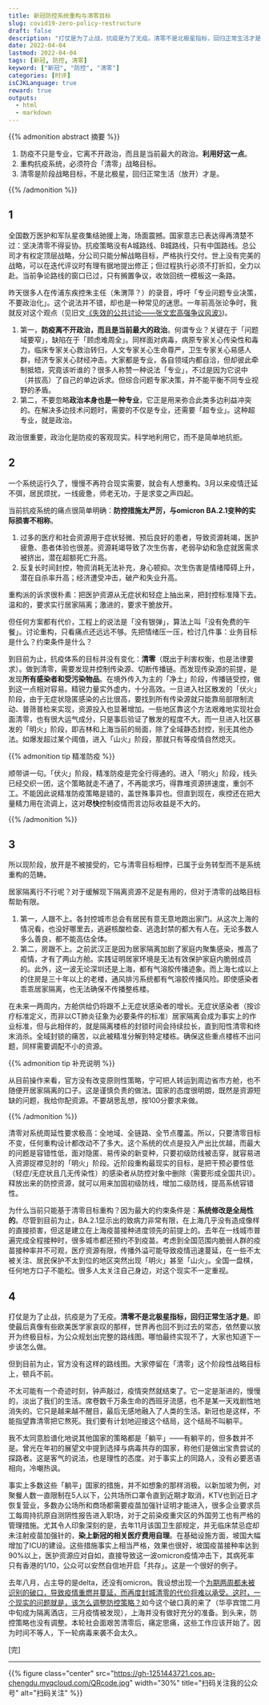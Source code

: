 ```yaml
---
title: 新冠防控系统重构与清零目标
slug: covid19-zero-policy-restructure
draft: false
description: "打仗是为了止战，抗疫是为了无疫。清零不是北极星指标，回归正常生活才是。"
date: 2022-04-04
lastmod: 2022-04-04
tags: [新冠, 防控, 清零]
keyword: ["新冠", "防控", "清零"]
categories: [时评]
isCJKLanguage: true
reward: true
outputs:
  - html
  - markdown
---
```


{{% admonition abstract 摘要 %}}

1. 防疫不只是专业，它离不开政治，而且是当前最大的政治。**利用好这一点**。
2. 重构抗疫系统，必须符合「清零」战略目标。
3. 清零是阶段战略目标，不是北极星，回归正常生活（放开）才是。

{{% /admonition %}}

<!--more-->

## 1

全国数万医护和军队星夜集结驰援上海，场面震撼。国家意志已表达得再清楚不过：坚决清零不得妥协。抗疫策略没有A城路线、B城路线，只有中国路线。总公司才有权定顶层战略，分公司只能分解战略目标，严格执行交付。世上没有完美的战略，可以在迭代评议时有理有据地提出修正；但过程执行必须不打折扣，全力以赴。当前争论路线的窗口已过，只有搁置争议，收敛回统一模板这一条路。

昨天很多人在传浦东疾控朱主任（朱渭萍？）的录音，呼吁「专业问题专业决策，不要政治化」。这个说法并不错，却也是一种常见的迷思。一年前高张论争时，我就反对这个观点（见旧文[《失效的公共讨论——张文宏高强争议风波》](https://madlogos.github.io/post/zhang-wenhong-gao-qiang-contraversy))。

1. 第一，**防疫离不开政治，而且是当前最大的政治**。何谓专业？关键在于「问题域要窄」，缺陷在于「顾虑难周全」。同样面对病毒，病原专家关心传染性和毒力，临床专家关心救治转归，人文专家关心生命尊严，卫生专家关心易感人群，经济专家关心财经冲击。大家都是专业，各自领域内都自洽，但却彼此牵制抵牾，究竟该听谁的？很多人称赞一种说法「专业」，不过是因为它说中（并拔高）了自己的单边诉求。但综合问题专家决策，并不能平衡不同专业视野的矛盾。
2. 第二，不要忽略**政治本身也是一种专业**，它正是用来弥合此类多边利益冲突的。在解决多边技术问题时，需要的不仅是专业，还需要「超专业」。这种超专业，就是政治。

政治很重要，政治化是防疫的客观现实。科学地利用它，而不是简单地抗拒。

## 2

一个系统运行久了，慢慢不再符合现实需要，就会有人想重构。3月以来疫情迁延不弭，居民烦扰，一线疲惫，师老无功，于是求变之声四起。

当前抗疫系统的痛点很简单明确：**防控措施太严厉，与omicron BA.2.1变种的实际损害不相称**。

1. 过多的医疗和社会资源用于症状轻微、预后良好的患者，导致资源耗竭，医护疲惫、患者体验也很差。资源耗竭导致了次生伤害，老弱孕幼和急症就医需求被挤出，潜在超额死亡升高。
2. 反复长时间封控，物资消耗无法补充，身心顿抑。次生伤害是情绪障碍上升，潜在自杀率升高；经济遭受冲击，破产和失业升高。

重构派的诉求很朴素：把医护资源从无症状和轻症上抽出来，把封控标准降下去。温和的，要求实行居家隔离；激进的，要求干脆放开。

但任何方案都有代价，工程上的说法是「没有银弹」，算法上叫「没有免费的午餐」。讨论重构，只看痛点还远远不够。先把情绪压一压，检讨几件事：业务目标是什么？约束条件是什么？

到目前为止，抗疫体系的目标并没有变化：**清零**（既出于利害权衡，也是法律要求）。做到清零，需要发现并控制传染源、切断传播链。而发现传染源的前提，是发现**所有感染者和受污染物品**。在境外传入为主的「净土」阶段，传播链受控，做到这一点相对容易。精锐力量实外虚内，十分高效。一旦进入社区散发的「伏火」阶段，由于无症状隐匿感染的占比很高，要找到所有传染源就只能靠局部限制流动、普筛普检来实现，资源投入也显著增加。一些地区靠这个方法艰难地实现社会面清零，也有很大运气成分，只是事后验证了散发的程度不大。而一旦进入社区暴发的「明火」阶段，即吉林和上海当前的局面，除了全域静态封控，别无其他办法。如爆发超过某个阈值，进入「山火」阶段，那就只有等疫情自然熄灭。

{{% admonition tip 精准防疫 %}}

顺带讲一句。「伏火」阶段，精准防疫是完全行得通的。进入「明火」阶段，线头已经交织一团，这个策略就走不通了，不再能求巧，得靠堆资源拼速度，重剑不工。不能因此说精准防疫策略是错的，盖世殊事异也。但直到现在，疾控还在把大量精力用在流调上，这对**尽快**控制疫情而言边际收益是不大的。

{{% /admonition %}}

## 3

所以现阶段，放开是不被接受的，它与清零目标相悖，已属于业务转型而不是系统重构的范畴。

居家隔离行不行呢？对于缓解现下隔离资源不足是有用的，但对于清零的战略目标帮助有限。

1. 第一，人跟不上。各封控城市总会有居民有意无意地跑出家门。从这次上海的情况看，也没好哪里去，逃避核酸检查、逃逸封禁的都大有人在。无论多数人多么善良，都不能高估全体。
2. 第二，房跟不上。之前武汉正是因为居家隔离加剧了家庭内聚集感染，推高了疫情，才有了两山方舱。实践证明居家环境是无法有效保护家庭内脆弱成员的。此外，这一波无论深圳还是上海，都有气溶胶传播迹象。而上海七成以上的住房是三十年以上的老楼，通风排污系统都有气溶胶传播风险。即使感染者乖乖居家隔离，也无法确保不传播整栋楼。

在未来一两周内，方舱供给仍将跟不上无症状感染者的增长。无症状感染者（按诊疗标准定义，而非以CT肺炎征象为必要条件的标准）居家隔离会成为事实上的作业标准，但与此相伴的，就是隔离楼栋的封锁时间会持续拉长，直到阳性清零和终末消杀。全域封锁的痛苦，以此被精准分解到特定楼栋。确保这些重点楼栋不出问题，同样需要调配不小的资源。

{{% admonition tip 补充说明 %}}

从目前操作来看，官方没有改变原则性策略，宁可把人转运到周边省市方舱，也不随便开居家隔离的口子。这是谨慎负责的做法。国家的态度很明朗，既然是资源短缺的问题，我给你配资源。不要胡思乱想，按100分要求来做。

{{% /admonition %}}

清零对系统周延性要求极高：全地域、全链路、全节点覆盖。所以，只要清零目标不变，任何重构设计都改动不了多大。这个系统的优点是投入产出比优越，而最大的问题是容错性低，面对隐匿、易传染的新变种，只要初级防线被击穿，就容易进入资源捉襟见肘的「明火」阶段。近阶段重构最现实的目标，是把干预必要性低（轻症/无症状且几无传染性）的感染者从防控对象中删除（需要形成全国共识）。释放出来的防控资源，就可以用来加固初级防线，增加二级防线，提高系统容错性。

为什么当前只能基于清零目标重构？因为最大的约束条件是：**系统修改是全局性的**。尽管到目前为止，BA.2.1显示出的致病力非常有限，在上海几乎没有造成像样的直接损害，但这是建立在上海疫苗接种进度领先的前提上的。去年在一线城市普遍完成全程接种时，很多城市都还预约不到疫苗。考虑到全国范围内脆弱人群的疫苗接种率并不可观，医疗资源有限，传播外溢可能导致疫情迅速蔓延，在一些不太被关注、居民保护不太到位的地区突然出现「明火」甚至「山火」。全国一盘棋，任何地方口子不能松。很多人太关注自己身边，对这个现实不一定重视。

## 4

打仗是为了止战，抗疫是为了无疫。**清零不是北极星指标，回归正常生活才是**。即使最后真像有些欧美医学家哀叹的那样，世界再也回不到过去的常态，依然要以放开为终极目标，为公众规划出完整的路线图。哪怕最终实现不了，大家也知道下一步该怎么做。

但到目前为止，官方没有这样的路线图。大家停留在「清零」这个阶段性战略目标上，顿兵不前。

不太可能有一个奇迹时刻，钟声敲过，疫情突然就结束了。它一定是渐进的，慢慢的，淡出了我们的生活。席卷数千万条生命的西班牙流感，也不是某一天戏剧性地消失的。它只是越来越不醒目，最后无感地融入了人类的生活。新冠也是这样，不能指望靠清零把它熬死。我们要有计划地迎接这个结局，这个结局不叫躺平。

我不太同意脸谱化地说其他国家的策略都是「躺平」——有躺平的，但多数并不是。曾光在年初的展望文中提到选择与病毒共存的国家，称他们是做出宝贵尝试的探路者。这是客气的说法，也是理性的态度。对于事实上的同路人，没有必要恶语相向，冷嘲热讽。

事实上多数这些「躺平」国家的措施，并不如想象的那样消极。以新加坡为例，对聚餐人数一直限制在5人以下，公共场所口罩令直到近期才取消，KTV也到近日才恢复营业，多数办公场所和商场都需要疫苗加强针证明才能进入，很多企业要求员工每周持抗原自测阴性报告进入职场，对于之前染疫重灾区的外国劳工也有严格的管理措施。尤其令人印象深刻的是，去年11月该国卫生部规定，并无临床禁忌症却未注射疫苗加强针的，**染上新冠的相关医疗费用自理**。在基础设施方面，坡国大幅增加了ICU的建设。这些措施事实上相当严格，效果也很好，坡国疫苗接种率达到90%以上，医护资源应对自如，直接导致这一波omicron疫情冲击下，其病死率只有香港的1/10，公众可以安然自信地开启「共存」。这是一个很好的例子。

去年八月，占主导的是delta，还没有omicron。我设想出现一个[为期两周都未被识别的破口，导致疫情重燃并蔓延，而再度封城清零的代价将难以承受。这时，一个现实的问题就是，该怎么调整防控策略？](https://madlogos.github.io/post/zhang-wenhong-gao-qiang-contraversy)如今这个破口真的来了（华亭宾馆二月中旬成为隔离酒店，三月疫情被发现），上海并没有做好充分的准备。到头来，防控策略也没有调整。本轮社会面艰苦清零后，痛定思痛，这些工作应该开始了。因为时间不等人，下一轮病毒来袭不会太久。

[完]

---

<!-- {% raw %} -->
{{% figure class="center" src="https://gh-1251443721.cos.ap-chengdu.myqcloud.com/QRcode.jpg" width="30%" title="扫码关注我的公众号" alt="扫码关注" %}}
<!-- {% endraw %} -->
